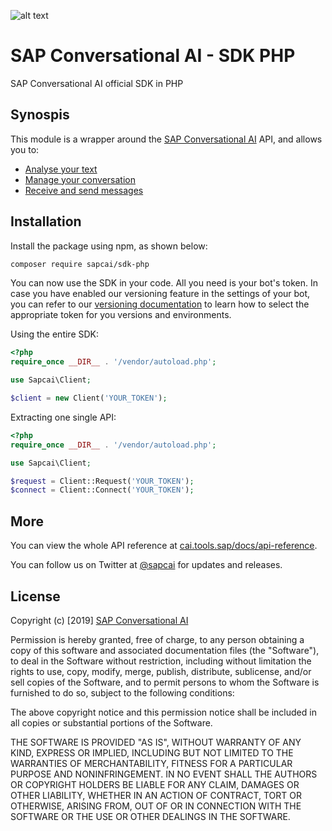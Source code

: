 [logo]: https://cdn.cai.tools.sap/brand/sapcai/sap-cai-black.svg "SAP Conversational AI"

![alt text][logo]

# SAP Conversational AI - SDK PHP
SAP Conversational AI official SDK in PHP

## Synospis

This module is a wrapper around the [SAP Conversational AI](https://cai.tools.sap) API, and allows you to:
* [Analyse your text](https://github.com/SAPConversationalAI/SDK-PHP/wiki/Analyse-text)
* [Manage your conversation](https://github.com/SAPConversationalAI/SDK-PHP/wiki/Manage-conversation)
* [Receive and send messages](https://github.com/SAPConversationalAI/SDK-PHP/wiki/Receive-and-send-messages)


## Installation

Install the package using npm, as shown below:
```bash
composer require sapcai/sdk-php
```

You can now use the SDK in your code. All you need is your bot's token. In case you have enabled our versioning feature in the settings of your bot, you can refer to our [versioning documentation](https://cai.tools.sap/docs/concepts/versioning) to learn how to select the appropriate token for you versions and environments.

Using the entire SDK:
```php
<?php
require_once __DIR__ . '/vendor/autoload.php';

use Sapcai\Client;

$client = new Client('YOUR_TOKEN');
```

Extracting one single API:
```php
<?php
require_once __DIR__ . '/vendor/autoload.php';

use Sapcai\Client;

$request = Client::Request('YOUR_TOKEN');
$connect = Client::Connect('YOUR_TOKEN');
```

## More

You can view the whole API reference at [cai.tools.sap/docs/api-reference](https://cai.tools.sap/docs/api-reference).

You can follow us on Twitter at [@sapcai](https://twitter.com/sapcai) for updates and releases.

## License

Copyright (c) [2019] [SAP Conversational AI](https://cai.tools.sap)

Permission is hereby granted, free of charge, to any person obtaining a copy
of this software and associated documentation files (the "Software"), to deal
in the Software without restriction, including without limitation the rights
to use, copy, modify, merge, publish, distribute, sublicense, and/or sell
copies of the Software, and to permit persons to whom the Software is
furnished to do so, subject to the following conditions:

The above copyright notice and this permission notice shall be included in all
copies or substantial portions of the Software.

THE SOFTWARE IS PROVIDED "AS IS", WITHOUT WARRANTY OF ANY KIND, EXPRESS OR
IMPLIED, INCLUDING BUT NOT LIMITED TO THE WARRANTIES OF MERCHANTABILITY,
FITNESS FOR A PARTICULAR PURPOSE AND NONINFRINGEMENT. IN NO EVENT SHALL THE
AUTHORS OR COPYRIGHT HOLDERS BE LIABLE FOR ANY CLAIM, DAMAGES OR OTHER
LIABILITY, WHETHER IN AN ACTION OF CONTRACT, TORT OR OTHERWISE, ARISING FROM,
OUT OF OR IN CONNECTION WITH THE SOFTWARE OR THE USE OR OTHER DEALINGS IN THE
SOFTWARE.
